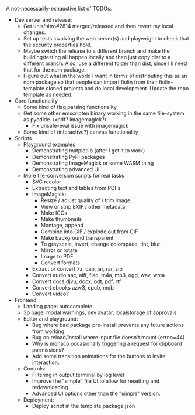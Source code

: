 A not-necessarily-exhaustive list of TODOs:
- Dev server and release:
  - Get unjs/nitro#2814 merged/released and then revert my local changes.
  - Set up tests involving the web server(s) and playwright to check that the
    security properties hold.
  - Maybe switch the release to a different branch and make the building/testing
    all happen locally and then just copy dist to a different branch. Also,
    use a different folder than dist, since I'll need that for the npm package.
  - Figure out what in the world I want in terms of distributing this as an npm
    package so that people can import fiolin from their fiolin-template cloned
    projects and do local development. Update the repo template as needed.
- Core functionality
  - Some kind of flag parsing functionality
  - Get some other emscripten binary working in the same file-system as pyodide.
    (xpdf? imagemagick?)
      - Fix unsafe-eval issue with imagemagick
  - Some kind of (interactive?) canvas functionality
- Scripts
  - Playground examples
    - Demonstrating matplotlib (after I get it to work)
    - Demonstrating PyPI packages
    - Demonstrating ImageMagick or some WASM thing
    - Demonstrating advanced UI
  - More file-conversion scripts for real tasks
    - SVG recolor
    - Extracting text and tables from PDFs
    - ImageMagick:
      - Resize / adjust quality of / trim image
      - View or strip EXIF / other metadata
      - Make ICOs
      - Make thumbnails
      - Montage, append
      - Combine into GIF / explode out from GIF
      - Make background transparent
      - To grayscale, invert, change colorspace, tint, blur
      - Mirror or rotate
      - Image to PDF
      - Convert formats
    - Extract or convert 7z, cab, jar, rar, zip
    - Convert audio aac, aiff, flac, m4a, mp3, ogg, wav, wma
    - Convert docs djvu, docx, odt, pdf, rtf
    - Convert ebooks azw3, epub, mobi
    - Convert video?
- Frontend
  - Landing page: autocomplete
  - 3p page: modal warnings, dev avatar, localstorage of approvals
  - Editor and playground:
    - Bug where bad package pre-install prevents any future actions from working
    - Bug on reload/install where input file doesn't mount (errno=44)
    - Why is monaco occasionally triggering a request for clipboard permissions?
    - Add some transition animations for the buttons to invite interaction.
  - Controls:
    - Filtering in output terminal by log level
    - Improve the "simple" file UI to allow for resetting and redownloading.
    - Advanced UI options other than the "simple" version.
  - Deployment:
    - Deploy script in the template package.json
